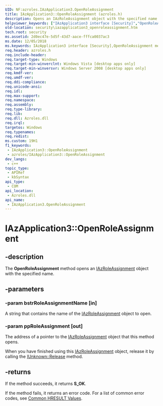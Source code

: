 ```yaml
---
UID: NF:azroles.IAzApplication3.OpenRoleAssignment
title: IAzApplication3::OpenRoleAssignment (azroles.h)
description: Opens an IAzRoleAssignment object with the specified name.
helpviewer_keywords: ["IAzApplication3 interface [Security]","OpenRoleAssignment method","IAzApplication3.OpenRoleAssignment","IAzApplication3::OpenRoleAssignment","OpenRoleAssignment","OpenRoleAssignment method [Security]","OpenRoleAssignment method [Security]","IAzApplication3 interface","azroles/IAzApplication3::OpenRoleAssignment","security.iazapplication3_openroleassignment"]
old-location: security\iazapplication3_openroleassignment.htm
tech.root: security
ms.assetid: 2d0ec47e-5d5f-43d7-aace-fffca0037ac3
ms.date: 12/05/2018
ms.keywords: IAzApplication3 interface [Security],OpenRoleAssignment method, IAzApplication3.OpenRoleAssignment, IAzApplication3::OpenRoleAssignment, OpenRoleAssignment, OpenRoleAssignment method [Security], OpenRoleAssignment method [Security],IAzApplication3 interface, azroles/IAzApplication3::OpenRoleAssignment, security.iazapplication3_openroleassignment
req.header: azroles.h
req.include-header: 
req.target-type: Windows
req.target-min-winverclnt: Windows Vista [desktop apps only]
req.target-min-winversvr: Windows Server 2008 [desktop apps only]
req.kmdf-ver: 
req.umdf-ver: 
req.ddi-compliance: 
req.unicode-ansi: 
req.idl: 
req.max-support: 
req.namespace: 
req.assembly: 
req.type-library: 
req.lib: 
req.dll: Azroles.dll
req.irql: 
targetos: Windows
req.typenames: 
req.redist: 
ms.custom: 19H1
f1_keywords:
 - IAzApplication3::OpenRoleAssignment
 - azroles/IAzApplication3::OpenRoleAssignment
dev_langs:
 - c++
topic_type:
 - APIRef
 - kbSyntax
api_type:
 - COM
api_location:
 - Azroles.dll
api_name:
 - IAzApplication3.OpenRoleAssignment
---
```


# IAzApplication3::OpenRoleAssignment


## -description

The <b>OpenRoleAssignment</b> method opens an <a href="https://docs.microsoft.com/windows/desktop/api/azroles/nn-azroles-iazroleassignment">IAzRoleAssignment</a> object with the specified name.

## -parameters

### -param bstrRoleAssignmentName [in]

A string that contains the name of the <a href="https://docs.microsoft.com/windows/desktop/api/azroles/nn-azroles-iazroleassignment">IAzRoleAssignment</a> object to open.

### -param ppRoleAssignment [out]

The address of a pointer to the <a href="https://docs.microsoft.com/windows/desktop/api/azroles/nn-azroles-iazroleassignment">IAzRoleAssignment</a> object that this method opens.

When you have finished using this <a href="https://docs.microsoft.com/windows/desktop/api/azroles/nn-azroles-iazroleassignment">IAzRoleAssignment</a> object, release it by calling the <a href="https://docs.microsoft.com/windows/desktop/api/unknwn/nf-unknwn-iunknown-release">IUnknown::Release</a> method.

## -returns

 If the method succeeds, it returns <b>S_OK</b>.

If the method fails, it returns an error code. For a list of common error codes, see <a href="https://docs.microsoft.com/windows/desktop/SecCrypto/common-hresult-values">Common HRESULT Values</a>.

